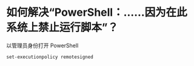 # 如何解决“PowerShell：……因为在此系统上禁止运行脚本”？

以管理员身份打开 PowerShell

```sh
set-executionpolicy remotesigned
```
